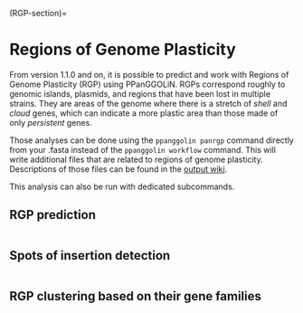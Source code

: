 (RGP-section)=
# Regions of Genome Plasticity
From version 1.1.0 and on, it is possible to predict and work with Regions of Genome Plasticity (RGP) using PPanGGOLiN.
RGPs correspond roughly to genomic islands, plasmids, and regions that have been lost in multiple strains. They are areas of the genome where there is a stretch of _shell_ and _cloud_ genes, which can indicate a more plastic area than those made of only _persistent_ genes.

Those analyses can be done using the `ppanggolin panrgp` command directly from your .fasta instead of the `ppanggolin workflow` command. This will write additional files that are related to regions of genome plasticity. Descriptions of those files can be found in the [output wiki](https://github.com/labgem/PPanGGOLiN/wiki/Outputs#plastic-regions).

This analysis can also be run with dedicated subcommands.

## RGP prediction
```{include} RegionGenomicPlasticity/RGP.md
```

## Spots of insertion detection
```{include} RegionGenomicPlasticity/spot.md
```

## RGP clustering based on their gene families
```{include} RegionGenomicPlasticity/RGPclust.md
```